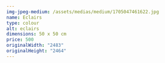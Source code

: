 ```yaml
---
img-jpeg-medium: /assets/medias/medium/1705047461622.jpg
name: Eclairs
type: colour
alt: eclairs
dimensions: 50 x 50 cm
price: 500
originalWidth: "2483"
originalHeight: "2464"
---
```

